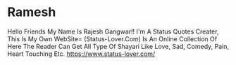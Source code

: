 # Ramesh
Hello Friends My Name Is Rajesh Gangwar!! I'm A Status Quotes Creater, This Is My Own WebSite= (Status-Lover.Com) Is An Online Collection Of Here The Reader Can Get All Type Of Shayari Like Love, Sad, Comedy, Pain, Heart Touching Etc. https://www.status-lover.com/
